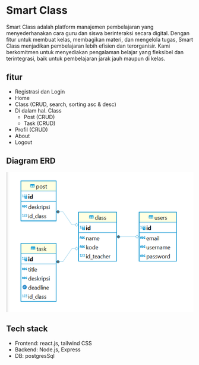 # Smart Class

Smart Class adalah platform manajemen pembelajaran yang menyederhanakan cara guru dan siswa berinteraksi secara digital. Dengan fitur untuk membuat kelas, membagikan materi, dan mengelola tugas, Smart Class menjadikan pembelajaran lebih efisien dan terorganisir. Kami berkomitmen untuk menyediakan pengalaman belajar yang fleksibel dan terintegrasi, baik untuk pembelajaran jarak jauh maupun di kelas.

## fitur
- Registrasi dan Login
- Home 
- Class (CRUD, search, sorting asc & desc)
- Di dalam hal. Class
    - Post (CRUD)
    - Task (CRUD)
- Profil (CRUD)
- About
- Logout

## Diagram ERD
![Diagram ER](../frontend/src/assets/images/ERD_SmartClass.png) 

## Tech stack 
- Frontend: react.js, tailwind CSS
- Backend: Node.js, Express
- DB: postgresSql
